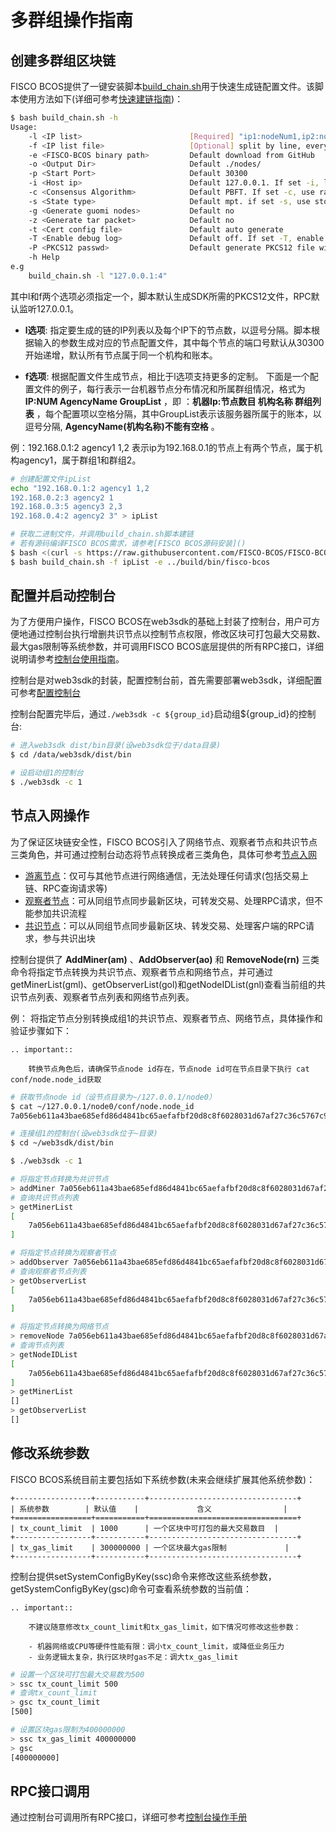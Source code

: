 # 多群组操作指南

## 创建多群组区块链

FISCO BCOS提供了一键安装脚本[build_chain.sh](./build_chain.md)用于快速生成链配置文件。该脚本使用方法如下(详细可参考[快速建链指南](./build_chain.md))：

```bash
$ bash build_chain.sh -h
Usage:
    -l <IP list>                        [Required] "ip1:nodeNum1,ip2:nodeNum2" e.g:"192.168.0.1:2,192.168.0.2:3"
    -f <IP list file>                   [Optional] split by line, every line should be "ip:nodeNum agencyName groupList". eg "127.0.0.1:4 agency1 1,2"
    -e <FISCO-BCOS binary path>         Default download from GitHub
    -o <Output Dir>                     Default ./nodes/
    -p <Start Port>                     Default 30300
    -i <Host ip>                        Default 127.0.0.1. If set -i, listen 0.0.0.0
    -c <Consensus Algorithm>            Default PBFT. If set -c, use raft
    -s <State type>                     Default mpt. if set -s, use storage 
    -g <Generate guomi nodes>           Default no
    -z <Generate tar packet>            Default no
    -t <Cert config file>               Default auto generate
    -T <Enable debug log>               Default off. If set -T, enable debug log
    -P <PKCS12 passwd>                  Default generate PKCS12 file without passwd, use -P to set custom passwd
    -h Help
e.g 
    build_chain.sh -l "127.0.0.1:4"
```

其中l和f两个选项必须指定一个，脚本默认生成SDK所需的PKCS12文件，RPC默认监听127.0.0.1。

- **l选项**: 指定要生成的链的IP列表以及每个IP下的节点数，以逗号分隔。脚本根据输入的参数生成对应的节点配置文件，其中每个节点的端口号默认从30300开始递增，默认所有节点属于同一个机构和账本。


- **f选项**: 根据配置文件生成节点，相比于l选项支持更多的定制。
下面是一个配置文件的例子，每行表示一台机器节点分布情况和所属群组情况，格式为 **IP:NUM AgencyName GroupList** ，即 ：**机器Ip:节点数目 机构名称 群组列表** ，每个配置项以空格分隔，其中GroupList表示该服务器所属于的账本，以逗号分隔, **AgencyName(机构名称)不能有空格** 。 

例：192.168.0.1:2 agency1 1,2 表示ip为192.168.0.1的节点上有两个节点，属于机构agency1，属于群组1和群组2。

```bash
# 创建配置文件ipList
echo "192.168.0.1:2 agency1 1,2
192.168.0.2:3 agency2 1
192.168.0.3:5 agency3 2,3
192.168.0.4:2 agency2 3" > ipList

# 获取二进制文件，并调用build_chain.sh脚本建链
# 若有源码编译FISCO BCOS需求，请参考[FISCO BCOS源码安装]()
$ bash <(curl -s https://raw.githubusercontent.com/FISCO-BCOS/FISCO-BCOS/release-2.0.1/tools/ci/download_bin.sh)
$ bash build_chain.sh -f ipList -e ../build/bin/fisco-bcos
```


## 配置并启动控制台

为了方便用户操作，FISCO BCOS在web3sdk的基础上封装了控制台，用户可方便地通过控制台执行增删共识节点以控制节点权限，修改区块可打包最大交易数、最大gas限制等系统参数，并可调用FISCO BCOS底层提供的所有RPC接口，详细说明请参考[控制台使用指南](./console.md)。

控制台是对web3sdk的封装，配置控制台前，首先需要部署web3sdk，详细配置可参考[配置控制台](./console.html#id6)

控制台配置完毕后，通过`./web3sdk -c ${group_id}`启动组${group_id}的控制台:

```bash
# 进入web3sdk dist/bin目录(设web3sdk位于/data目录)
$ cd /data/web3sdk/dist/bin

# 设启动组1的控制台
$ ./web3sdk -c 1

```


## 节点入网操作


为了保证区块链安全性，FISCO BCOS引入了网络节点、观察者节点和共识节点三类角色，并可通过控制台动态将节点转换成者三类角色，具体可参考[节点入网](./node_access_management.html)

- [游离节点](../design/security_control/node_access_management.md)：仅可与其他节点进行网络通信，无法处理任何请求(包括交易上链、RPC查询请求等)
- [观察者节点](../design/security_control/node_access_management.md)：可从同组节点同步最新区块，可转发交易、处理RPC请求，但不能参加共识流程
- [共识节点](../design/security_control/node_access_management.md)：可以从同组节点同步最新区块、转发交易、处理客户端的RPC请求，参与共识出块

控制台提供了 **AddMiner(am)** 、**AddObserver(ao)** 和 **RemoveNode(rn)** 三类命令将指定节点转换为共识节点、观察者节点和网络节点，并可通过getMinerList(gml)、getObserverList(gol)和getNodeIDList(gnl)查看当前组的共识节点列表、观察者节点列表和网络节点列表。

例：
将指定节点分别转换成组1的共识节点、观察者节点、网络节点，具体操作和验证步骤如下：

```eval_rst
.. important::
    
    转换节点角色后，请确保节点node id存在，节点node id可在节点目录下执行 cat conf/node.node_id获取
```

```bash
# 获取节点node id（设节点目录为~/127.0.0.1/node0）
$ cat ~/127.0.0.1/node0/conf/node.node_id
7a056eb611a43bae685efd86d4841bc65aefafbf20d8c8f6028031d67af27c36c5767c9c79cff201769ed80ff220b96953da63f92ae83554962dc2922aa0ef50

# 连接组1的控制台(设web3sdk位于~目录)
$ cd ~/web3sdk/dist/bin

$ ./web3sdk -c 1

# 将指定节点转换为共识节点
> addMiner 7a056eb611a43bae685efd86d4841bc65aefafbf20d8c8f6028031d67af27c36c5767c9c79cff201769ed80ff220b96953da63f92ae83554962dc2922aa0ef50
# 查询共识节点列表
> getMinerList
[
	7a056eb611a43bae685efd86d4841bc65aefafbf20d8c8f6028031d67af27c36c5767c9c79cff201769ed80ff220b96953da63f92ae83554962dc2922aa0ef50
]

# 将指定节点转换为观察者节点
> addObserver 7a056eb611a43bae685efd86d4841bc65aefafbf20d8c8f6028031d67af27c36c5767c9c79cff201769ed80ff220b96953da63f92ae83554962dc2922aa0ef50
# 查询观察者节点列表
> getObserverList
[
	7a056eb611a43bae685efd86d4841bc65aefafbf20d8c8f6028031d67af27c36c5767c9c79cff201769ed80ff220b96953da63f92ae83554962dc2922aa0ef50
]

# 将指定节点转换为网络节点
> removeNode 7a056eb611a43bae685efd86d4841bc65aefafbf20d8c8f6028031d67af27c36c5767c9c79cff201769ed80ff220b96953da63f92ae83554962dc2922aa0ef50
# 查询节点列表
> getNodeIDList
[
	7a056eb611a43bae685efd86d4841bc65aefafbf20d8c8f6028031d67af27c36c5767c9c79cff201769ed80ff220b96953da63f92ae83554962dc2922aa0ef50
]
> getMinerList
[]
> getObserverList
[]

```

## 修改系统参数

FISCO BCOS系统目前主要包括如下系统参数(未来会继续扩展其他系统参数)：


```eval_rst
+-----------------+-----------+---------------------------------+
| 系统参数        | 默认值    |             含义                |
+=================+===========+=================================+
| tx_count_limit  | 1000      | 一个区块中可打包的最大交易数目  |
+-----------------+-----------+---------------------------------+
| tx_gas_limit    | 300000000 | 一个区块最大gas限制             |
+-----------------+-----------+---------------------------------+

```

控制台提供setSystemConfigByKey(ssc)命令来修改这些系统参数，getSystemConfigByKey(gsc)命令可查看系统参数的当前值：


```eval_rst
.. important::

    不建议随意修改tx_count_limit和tx_gas_limit，如下情况可修改这些参数：

    - 机器网络或CPU等硬件性能有限：调小tx_count_limit，或降低业务压力
    - 业务逻辑太复杂，执行区块时gas不足：调大tx_gas_limit
```

```bash
# 设置一个区块可打包最大交易数为500
> ssc tx_count_limit 500
# 查询tx_count_limit
> gsc tx_count_limit
[500]

# 设置区块gas限制为400000000
> ssc tx_gas_limit 400000000
> gsc
[400000000]
```

## RPC接口调用

通过控制台可调用所有RPC接口，详细可参考[控制台操作手册](./console.md)
